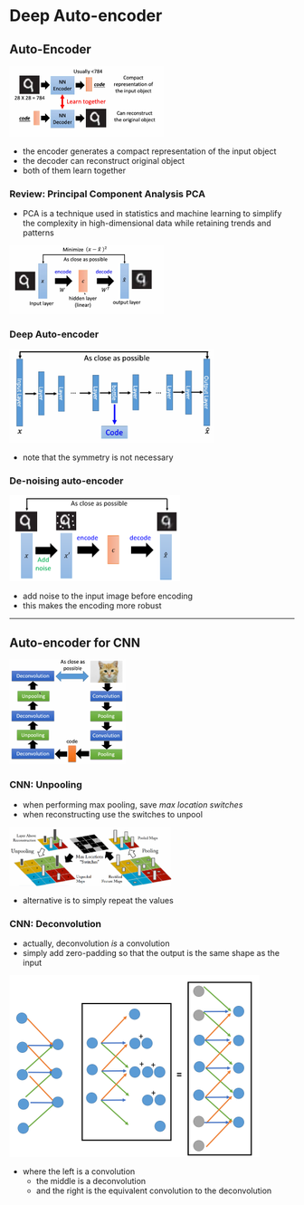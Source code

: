 # Deep Auto-encoder

## Auto-Encoder

<img src="images/image-20231206002049130.png" alt="image-20231206002049130" style="zoom:50%;" />

- the encoder generates a compact representation of the input object
- the decoder can reconstruct original object
- both of them learn together

### Review: Principal Component Analysis PCA

- PCA is a technique used in statistics and machine learning to simplify the complexity in high-dimensional data while retaining trends and patterns

<img src="images/image-20231206002354661.png" alt="image-20231206002354661" style="zoom:50%;" />

### Deep Auto-encoder

<img src="images/image-20231206002431489.png" alt="image-20231206002431489" style="zoom:75%;" />

- note that the symmetry is not necessary

### De-noising auto-encoder

<img src="images/image-20231206002830872.png" alt="image-20231206002830872" style="zoom:50%;" />

- add noise to the input image before encoding
- this makes the encoding more robust

---

## Auto-encoder for CNN

<img src="images/image-20231206003230314.png" alt="image-20231206003230314" style="zoom:50%;" />

### CNN: Unpooling

- when performing max pooling, save *max location switches*
- when reconstructing use the switches to unpool 

<img src="images/image-20231206003537213.png" alt="image-20231206003537213" style="zoom:50%;" />

- alternative is to simply repeat the values 

### CNN: Deconvolution

- actually, deconvolution *is* a convolution
- simply add zero-padding so that the output is the same shape as the input

<img src="images/image-20231206003738535.png" alt="image-20231206003738535" style="zoom:50%;" />

- where the left is a convolution
  - the middle is a deconvolution
  - and the right is the equivalent convolution to the deconvolution




